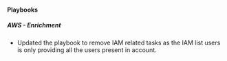 
#### Playbooks

##### AWS - Enrichment

- Updated the playbook to remove IAM related tasks as the IAM list users is only providing all the users present in account.